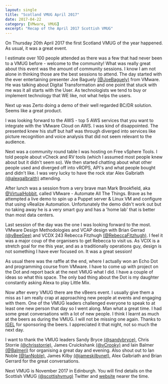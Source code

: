 ```yaml
---
layout: single
title: "Scotland VMUG April 2017"
date: 2017-04-22
category: [VMware, VMUG]
excerpt: "Recap of the April 2017 Scottish VMUG"
---
```

On Thursday 20th April 2017 the first Scotland VMUG of the year happened.  As usual, it was a great event.

I estimate over 100 people attended as there was a few that had never been to a VMUG before - welcome to the community!  What was really great about this event was the amount of community sessions.  I know I am not alone in thinking those are the best sessions to attend.
The day started with the ever entertaining presenter Joe Baguely [(@JoeBaguely)](https://twitter.com/JoeBaguley) from VMware.  He was talking about Digital Transformation and one point that stuck with me was it all starts with the User.  As technologists we tend to buy or implement technology that WE like, not what helps the users.

Next up was Zerto doing a demo of their well regarded BC/DR solution.  Seems like a great product.

I was looking forward to the AWS - top 5 AWS services that you want to integrate with the VMware Cloud on AWS.  I was kind of disappointed.  The presented knew his stuff but half was through diverged into services like picture recognition and voice analysis that did not seem relevant to the audience.

Next was a community round table I was hosting on Free vSphere Tools.  I told people about vCheck and RV tools (which I assumed most people knew about but it didn't seem so). We then started chatting about what other people used and diverged off into vROPS, API's and what people bought and didn't like.  I was very lucky to have the rock star Alex Galbriath [(@alexgalbraith)](https://twitter.com/alexgalbraith) attending.

After lunch was a session from a very brave man Mark Brookfield, aka [@VirtualHobbit](https://twitter.com/virtualhobbit), called VMware - Automate All The Things.  Brave as he attempted a live demo to spin up a Puppet server & Linux VM and configure that using vRealize Automation. Unfortunately the demo didn't work out but no taking away he is a very smart guy and has a 'home lab' that is better than most data centers.

Last session of the day was the one I was looking forward to the most.  VMware Design Methodologies and VCAP design with Brian Gerrad [(@vBeeGee)](https://twitter.com/vBeeGee) and VCDX  243 Rebecca Fitzhugh [(@RebeccaFitzhugh)](https://twitter.com/RebeccaFitzhugh).  I feel it was a major coup of the organisers to get Rebecca to visit us. As VCIX is a stretch goal for me this year, and as a traditionally operations guy, design is not something I have ever focused on.  It was a great session!

As usual there was the raffle at the end, where I actually won an Echo Dot and programming course from VMware. I have to come up with project on the Dot and report back at the next VMUG what I did.  I have a couple of ideas so what this space.  The only bad thing about the Dot is my daughter constantly asking Alexa to play Little Mix.

Now after every VMUG there are the vBeers event.  I usually give them a miss as I am really crap at approaching new people at events and engaging with them.  One of the VMUG leaders challenged everyone to speak to at least one new person that day so I went along.  Man what a great time.  I had some great conversations with a lot of new people.  I think I learnt as much at the beers as during the VMUG.  I will not be missing one again. Thanks to [IGEL](https://www.igel.com/) for sponsoring the beers.  I appreciated it that night, not so much the next day.

I want to thank the VMUG leaders Sandy Bryce [(@sandybryce)](https://twitter.com/sandybryce), Chris Storrie [(@chrisstorrie)](https://twitter.com/chrisstorrie), James Cruickshank [(@vCrooky)](https://twitter.com/vCrooky) and Iain Balmer [(@Balmeri)](https://twitter.com/Balmeri) for organising a great day and evening.  Also shout out to Ian Noble [(@IanNoble)](https://twitter.com/IanNoble), James Kilby [(@jameskilbynet)](https://twitter.com/jameskilbynet), Alex Galbriath and Brian Gerrard for the great conversations.

Next VMUG is November 2017 in Edinburgh. You will find details on the Scottish VMUG [(@scottishvmug)](https://twitter.com/scottishvmug) Twitter and [website](http://vmug.com/scotland) nearer the time.